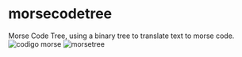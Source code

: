 # morsecodetree
Morse Code Tree, using a binary tree to translate text to morse code.
![codigo morse](https://github.com/user-attachments/assets/0004db9d-7c52-4693-bc67-0f14e399f32a)
![morsetree](https://github.com/user-attachments/assets/4619b495-ecb2-4907-bebe-cc0e42b0daf7)

